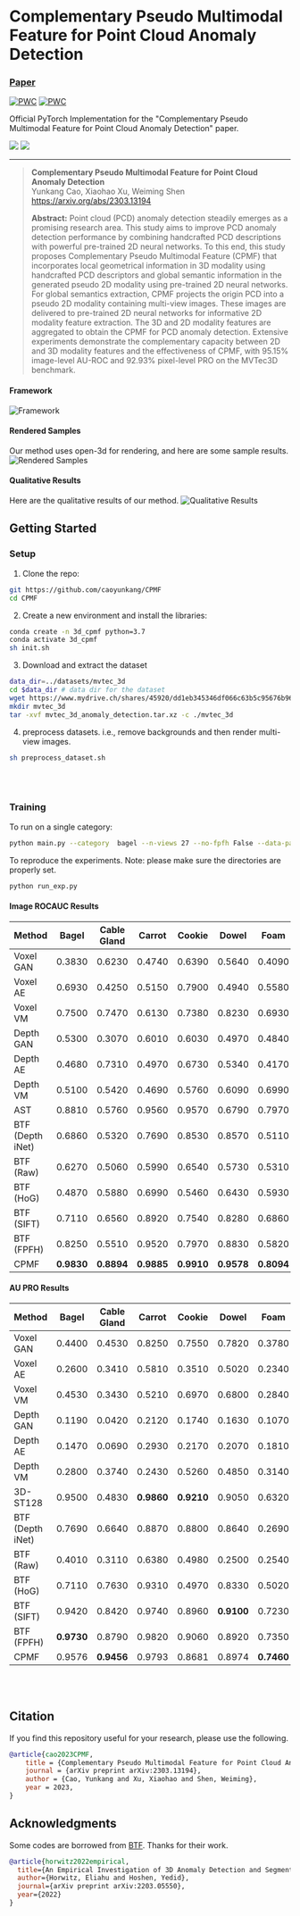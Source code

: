 
# Complementary Pseudo Multimodal Feature for Point Cloud Anomaly Detection
### [Paper](https://arxiv.org/abs/2303.13194) <br>
[![PWC](https://img.shields.io/endpoint.svg?url=https://paperswithcode.com/badge/complementary-pseudo-multimodal-feature-for/depth-anomaly-detection-and-segmentation-on)](https://paperswithcode.com/sota/depth-anomaly-detection-and-segmentation-on?p=complementary-pseudo-multimodal-feature-for)
[![PWC](https://img.shields.io/endpoint.svg?url=https://paperswithcode.com/badge/complementary-pseudo-multimodal-feature-for/3d-anomaly-detection-and-segmentation-on)](https://paperswithcode.com/sota/3d-anomaly-detection-and-segmentation-on?p=complementary-pseudo-multimodal-feature-for)

Official PyTorch Implementation for the "Complementary Pseudo Multimodal Feature for Point Cloud Anomaly Detection" paper.  

![](imgs/ours_sum.png)
![](imgs/heatmaps.png)

___

> **Complementary Pseudo Multimodal Feature for Point Cloud Anomaly Detection**<br>
> Yunkang Cao, Xiaohao Xu, Weiming Shen<br>
> https://arxiv.org/abs/2303.13194 <br>
>
>**Abstract:** Point cloud (PCD) anomaly detection steadily emerges as a promising research area. 
> This study aims to improve PCD anomaly detection performance by combining handcrafted PCD descriptions 
> with powerful pre-trained 2D neural networks. 
> To this end, this study proposes Complementary Pseudo Multimodal Feature (CPMF) that incorporates local 
> geometrical information in 3D modality using handcrafted PCD descriptors and global semantic information in 
> the generated pseudo 2D modality using pre-trained 2D neural networks. For global semantics extraction, 
> CPMF projects the origin PCD into a pseudo 2D modality containing multi-view images. 
> These images are delivered to pre-trained 2D neural networks for informative 2D modality feature extraction. 
> The 3D and 2D modality features are aggregated to obtain the CPMF for PCD anomaly detection. 
> Extensive experiments demonstrate the complementary capacity between 2D and 3D modality features and the 
> effectiveness of CPMF, with 95.15% image-level AU-ROC and 92.93% pixel-level PRO on the MVTec3D benchmark.
#### Framework
![Framework](assets/framework.png)

#### Rendered Samples
Our method uses open-3d for rendering, and here are some sample results.
![Rendered Samples](assets/samples.png)

#### Qualitative Results
Here are the qualitative results of our method.
![Qualitative Results](assets/qualitative_results.png)


## Getting Started

### Setup 
1.  Clone the repo:
```bash
git https://github.com/caoyunkang/CPMF
cd CPMF
```
2. Create a new environment and install the libraries:
```bash
conda create -n 3d_cpmf python=3.7
conda activate 3d_cpmf
sh init.sh
```
3. Download and extract the dataset
```bash
data_dir=../datasets/mvtec_3d
cd $data_dir # data dir for the dataset
wget https://www.mydrive.ch/shares/45920/dd1eb345346df066c63b5c95676b961b/download/428824485-1643285832/mvtec_3d_anomaly_detection.tar.xz
mkdir mvtec_3d
tar -xvf mvtec_3d_anomaly_detection.tar.xz -c ./mvtec_3d
```
4. preprocess datasets. i.e., remove backgrounds and then render multi-view images.
```bash
sh preprocess_dataset.sh
```
<br>
<br>


### Training
To run on a single category:
```bash
python main.py --category  bagel --n-views 27 --no-fpfh False --data-path $data_dir --exp-name $exp_name --backbone resnet18
```
To reproduce the experiments. Note: please make sure the directories are properly set.
```bash
python run_exp.py
```

#### Image ROCAUC Results

| Method     | Bagel  | Cable Gland | Carrot | Cookie | Dowel | Foam  | Peach | Potato | Rope  | Tire  | Mean   |
|------------|--------|-------------|--------|--------|-------|-------|-------|--------|-------|-------|--------|
| Voxel GAN  | 0.3830 | 0.6230      | 0.4740 | 0.6390 | 0.5640| 0.4090| 0.6170| 0.4270 | 0.6630| 0.5770| 0.5376 |
| Voxel AE   | 0.6930 | 0.4250      | 0.5150 | 0.7900 | 0.4940| 0.5580| 0.5370| 0.4840 | 0.6390| 0.5830| 0.5718 |
| Voxel VM   | 0.7500 | 0.7470      | 0.6130 | 0.7380 | 0.8230| 0.6930| 0.6790| 0.6520 | 0.6090| 0.6900| 0.6994 |
| Depth GAN  | 0.5300 | 0.3070      | 0.6010 | 0.6030 | 0.4970| 0.4840| 0.5250| 0.4890 | 0.6090| 0.5360| 0.5233 |
| Depth AE   | 0.4680 | 0.7310      | 0.4970 | 0.6730 | 0.5340| 0.4170| 0.4850| 0.5490 | 0.5640| 0.5460| 0.5464 |
| Depth VM   | 0.5100 | 0.5420      | 0.4690 | 0.5760 | 0.6090| 0.6990| 0.4500| 0.4190 | 0.6680| 0.5200| 0.5462 |
| AST        | 0.8810 | 0.5760      | 0.9560 | 0.9570 | 0.6790| 0.7970| **0.9900**| 0.9150 | 0.9560| 0.6110| 0.8318 |
| BTF (Depth iNet) | 0.6860 | 0.5320  | 0.7690 | 0.8530 | 0.8570| 0.5110| 0.5730| 0.6200 | 0.7580| 0.5900| 0.6749 |
| BTF (Raw)   | 0.6270 | 0.5060     | 0.5990 | 0.6540 | 0.5730| 0.5310| 0.5310| 0.6110 | 0.4120| 0.6780| 0.5722 |
| BTF (HoG)   | 0.4870 | 0.5880     | 0.6990 | 0.5460 | 0.6430| 0.5930| 0.6160| 0.5840 | 0.5060| 0.4290| 0.5582 |
| BTF (SIFT)  | 0.7110 | 0.6560     | 0.8920 | 0.7540 | 0.8280| 0.6860| 0.6220| 0.7540 | 0.7670| 0.5980| 0.7268 |
| BTF (FPFH)  | 0.8250 | 0.5510     | 0.9520 | 0.7970 | 0.8830| 0.5820| 0.7580| 0.8890 | 0.9290| 0.6530| 0.7819 |
| CPMF       | **0.9830** | **0.8894**      | **0.9885** | **0.9910** | **0.9578**| **0.8094**| 0.9884| **0.9590** | **0.9792**| **0.9692**| **0.9515** |

#### AU PRO Results
| Method     | Bagel  | Cable Gland | Carrot | Cookie | Dowel | Foam  | Peach | Potato | Rope  | Tire  | Mean   |
|------------|--------|-------------|--------|--------|-------|-------|-------|--------|-------|-------|--------|
| Voxel GAN  | 0.4400 | 0.4530      | 0.8250 | 0.7550 | 0.7820| 0.3780| 0.3920| 0.6390 | 0.7750| 0.3890| 0.5828 |
| Voxel AE   | 0.2600 | 0.3410      | 0.5810 | 0.3510 | 0.5020| 0.2340| 0.3510| 0.6580 | 0.0150| 0.1850| 0.3478 |
| Voxel VM   | 0.4530 | 0.3430      | 0.5210 | 0.6970 | 0.6800| 0.2840| 0.3490| 0.6340 | 0.6160| 0.3460| 0.4923 |
| Depth GAN  | 0.1190 | 0.0420      | 0.2120 | 0.1740 | 0.1630| 0.1070| 0.0730| 0.0420 | 0.4640| 0.0750| 0.1423 |
| Depth AE   | 0.1470 | 0.0690      | 0.2930 | 0.2170 | 0.2070| 0.1810| 0.1640| 0.0660 | 0.5450| 0.1420| 0.2031 |
| Depth VM   | 0.2800 | 0.3740      | 0.2430 | 0.5260 | 0.4850| 0.3140| 0.1990| 0.3880 | 0.5430| 0.3850| 0.3737 |
| 3D-ST128   | 0.9500 | 0.4830  | **0.9860** | **0.9210** | 0.9050| 0.6320| 0.9450| **0.9880** | **0.9760**| 0.5420| 0.8328 |
| BTF (Depth iNet) | 0.7690 | 0.6640  | 0.8870 | 0.8800 | 0.8640| 0.2690| 0.8760| 0.8650 | 0.8520| 0.6240| 0.7550 |
| BTF (Raw)   | 0.4010 | 0.3110     | 0.6380 | 0.4980 | 0.2500| 0.2540| 0.5270| 0.5300 | 0.8080| 0.2010| 0.4418 |
| BTF (HoG)   | 0.7110 | 0.7630     | 0.9310 | 0.4970 | 0.8330| 0.5020| 0.9480| 0.9160 | 0.8580| 0.8580| 0.7742 |
| BTF (SIFT)  | 0.9420 | 0.8420     | 0.9740 | 0.8960 | **0.9100**| 0.7230| 0.9440| 0.9810 | 0.9530| 0.9290| 0.9094 |
| BTF (FPFH)  | **0.9730** | 0.8790     | 0.9820 | 0.9060 | 0.8920| 0.7350| 0.9770| 0.9820 | 0.9560| 0.9610| 0.9243 |
| CPMF       | 0.9576 | **0.9456**| 0.9793 | 0.8681 | 0.8974| **0.7460**| **0.9795**| 0.9807 | 0.9610| **0.9773**| **0.9293** |



<br>
<br>



## Citation
If you find this repository useful for your research, please use the following.

```bibtex
@article{cao2023CPMF,
	title = {Complementary Pseudo Multimodal Feature for Point Cloud Anomaly Detection},
	journal = {arXiv preprint arXiv:2303.13194},
	author = {Cao, Yunkang and Xu, Xiaohao and Shen, Weiming},
	year = 2023,
}
```


## Acknowledgments
Some codes are borrowed from [BTF](https://github.com/eliahuhorwitz/3D-ADS). Thanks for their work.
```bibtex
@article{horwitz2022empirical,
  title={An Empirical Investigation of 3D Anomaly Detection and Segmentation},
  author={Horwitz, Eliahu and Hoshen, Yedid},
  journal={arXiv preprint arXiv:2203.05550},
  year={2022}
}
```